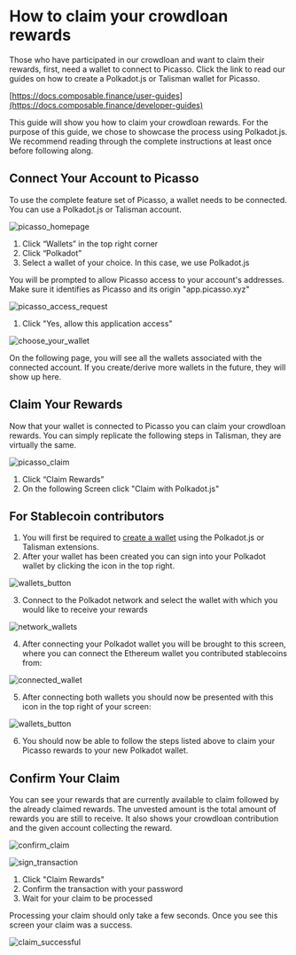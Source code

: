 # How to claim your crowdloan rewards

Those who have participated in our crowdloan and want to claim their rewards, first,
need a wallet to connect to Picasso.
Click the link to read our guides on how to create a Polkadot.js or Talisman wallet for Picasso.

[https://docs.composable.finance/user-guides](https://docs.composable.finance/developer-guides)

This guide will show you how to claim your crowdloan rewards. For the purpose of this guide, we chose to showcase the process using Polkadot.js.
We recommend reading through the complete instructions at least once before following along.

## Connect Your Account to Picasso

To use the complete feature set of Picasso, a wallet needs to be connected.
You can use a Polkadot.js or Talisman account.

![picasso_homepage](./picasso-homepage.png)

1. Click “Wallets” in the top right corner
2. Click “Polkadot”
3. Select a wallet of your choice. In this case, we use Polkadot.js

You will be prompted to allow Picasso access to your account's addresses.
Make sure it identifies as Picasso and its origin "app.picasso.xyz"

![picasso_access_request](./picasso-access-request.png)

1. Click "Yes, allow this application access"

![choose_your_wallet](./choose-your-wallet.png)

On the following page, you will see all the wallets associated with the connected account.
If you create/derive more wallets in the future, they will show up here.

## Claim Your Rewards

Now that your wallet is connected to Picasso you can claim your crowdloan rewards.
You can simply replicate the following steps in Talisman, they are virtually the same.

![picasso_claim](./claim-rewards.png)

1. Click “Claim Rewards”
2. On the following Screen click "Claim with Polkadot.js"

## For Stablecoin contributors

1. You will first be required to [create a wallet](https://medium.com/picasso-network/guide-how-to-create-and-connect-a-polkadot-js-and-talisman-wallet-to-picasso-e3c444bb9421) using the Polkadot.js or Talisman extensions.
2. After your wallet has been created you can sign into your Polkadot wallet by clicking the icon in the top right.

![wallets_button](./wallets-button.png)

3. Connect to the Polkadot network and select the wallet with which you would like to receive your rewards

![network_wallets](./network-wallets.png)

4. After connecting your Polkadot wallet you will be brought to this screen, 
   where you can connect the Ethereum wallet you contributed stablecoins from:

![connected_wallet](./connected-wallet.png)

5. After connecting both wallets you should now be presented with this icon in the top right of your screen:

![wallets_button](./connected-wallets-button.png)

6. You should now be able to follow the steps listed above to claim your Picasso rewards to your new Polkadot wallet.

## Confirm Your Claim

You can see your rewards that are currently available to claim followed by the already claimed rewards. 
The unvested amount is the total amount of rewards you are still to receive. 
It also shows your crowdloan contribution and the given account collecting the reward.

![confirm_claim](./confirm-claim.png)

![sign_transaction](./sign-transaction.png)

1. Click "Claim Rewards"
2. Confirm the transaction with your password
3. Wait for your claim to be processed

Processing your claim should only take a few seconds. Once you see this screen your claim was a success.

![claim_successful](./claim-success.png)